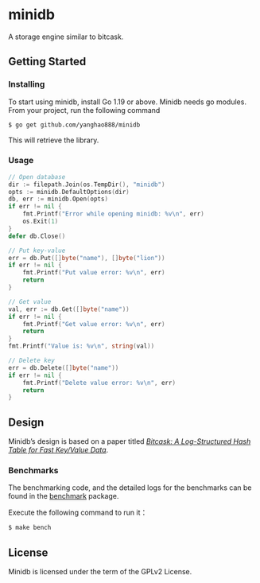 # minidb
A storage engine similar to bitcask.

## Getting Started

### Installing
To start using minidb, install Go 1.19 or above. Minidb needs go modules. From your project, run the following command

```sh
$ go get github.com/yanghao888/minidb
```
This will retrieve the library.

### Usage

```go
// Open database
dir := filepath.Join(os.TempDir(), "minidb")
opts := minidb.DefaultOptions(dir)
db, err := minidb.Open(opts)
if err != nil {
    fmt.Printf("Error while opening minidb: %v\n", err)
    os.Exit(1)
}
defer db.Close()

// Put key-value
err = db.Put([]byte("name"), []byte("lion"))
if err != nil {
    fmt.Printf("Put value error: %v\n", err)
    return
}

// Get value
val, err := db.Get([]byte("name"))
if err != nil {
    fmt.Printf("Get value error: %v\n", err)
    return
}
fmt.Printf("Value is: %v\n", string(val))

// Delete key
err = db.Delete([]byte("name"))
if err != nil {
    fmt.Printf("Delete value error: %v\n", err)
    return
}
```

## Design

Minidb’s design is based on a paper titled _[Bitcask: A Log-Structured
Hash Table for Fast Key/Value Data][bitcask]_.

[bitcask]: https://riak.com/assets/bitcask-intro.pdf

### Benchmarks
The benchmarking code, and the detailed logs for the benchmarks can be found in the
[benchmark] package.

[benchmark]: https://github.com/yanghao888/minidb/tree/main/benchmark

Execute the following command to run it：
```sh
$ make bench
```

## License
Minidb is licensed under the term of the GPLv2 License.